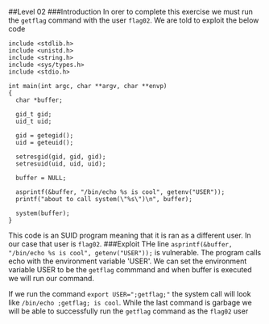 ##Level 02
###Introduction
In orer to complete this exercise we must run the `getflag` command with the user `flag02`. We are told to exploit the below code 

```language-c
include <stdlib.h>
include <unistd.h>
include <string.h>
include <sys/types.h>
include <stdio.h>
 
int main(int argc, char **argv, char **envp)
{
  char *buffer;
 
  gid_t gid;
  uid_t uid;
 
  gid = getegid();
  uid = geteuid();
 
  setresgid(gid, gid, gid);
  setresuid(uid, uid, uid);
 
  buffer = NULL;
 
  asprintf(&buffer, "/bin/echo %s is cool", getenv("USER"));
  printf("about to call system(\"%s\")\n", buffer);
  
  system(buffer);
}
```
This code is an SUID program meaning that it is ran as a different user. In our case that user is `flag02`. 
###Exploit
THe line `asprintf(&buffer, "/bin/echo %s is cool", getenv("USER"));` is vulnerable. The program calls echo with the environment
variable 'USER'. We can set the environment variable USER to be the `getflag` commmand and when buffer is executed we will run our command.  

If we run the command `export USER=";getflag;"` the system call will look like `/bin/echo ;getflag; is cool`. While the last command is 
garbage we will be able to successfully run the `getflag` command as the `flag02` user

